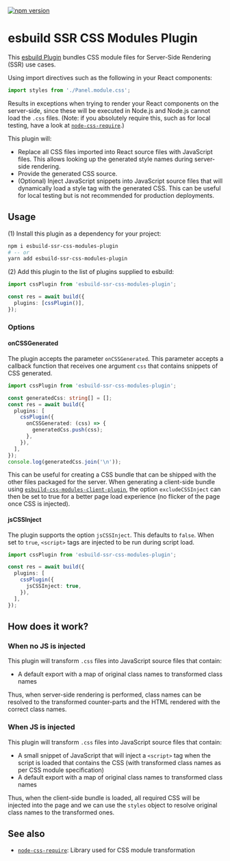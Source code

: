 [![npm version](https://badge.fury.io/js/esbuild-ssr-css-modules-plugin.svg)](https://badge.fury.io/js/esbuild-ssr-css-modules-plugin)

# esbuild SSR CSS Modules Plugin

This [esbuild Plugin](https://esbuild.github.io/plugins/) bundles CSS module files for Server-Side Rendering (SSR) use cases.

Using import directives such as the following in your React components:

```typescript
import styles from './Panel.module.css';
```

Results in exceptions when trying to render your React components on the server-side, since these will be executed in Node.js and Node.js cannot load the `.css` files. (Note: if you absolutely require this, such as for local testing, have a look at [`node-css-require`](https://www.npmjs.com/package/node-css-require).)

This plugin will:

- Replace all CSS files imported into React source files with JavaScript files. This allows looking up the generated style names during server-side rendering.
- Provide the generated CSS source.
- (Optional) Inject JavaScript snippets into JavaScript source files that will dynamically load a style tag with the generated CSS. This can be useful for local testing but is not recommended for production deployments.

## Usage

(1) Install this plugin as a dependency for your project:

```sh
npm i esbuild-ssr-css-modules-plugin
# -- or
yarn add esbuild-ssr-css-modules-plugin
```

(2) Add this plugin to the list of plugins supplied to esbuild:

```typescript
import cssPlugin from 'esbuild-ssr-css-modules-plugin';

const res = await build({
  plugins: [cssPlugin()],
});
```

### Options

#### onCSSGenerated

The plugin accepts the parameter `onCSSGenerated`. This parameter accepts a callback function that receives one argument `css` that contains snippets of CSS generated.

```typescript
import cssPlugin from 'esbuild-ssr-css-modules-plugin';

const generatedCss: string[] = [];
const res = await build({
  plugins: [
    cssPlugin({
      onCSSGenerated: (css) => {
        generatedCss.push(css);
      },
    }),
  ],
});
console.log(generatedCss.join('\n'));
```

This can be useful for creating a CSS bundle that can be shipped with the other files packaged for the server. When generating a client-side bundle using [`esbuild-css-modules-client-plugin`](https://www.npmjs.com/package/esbuild-css-modules-client-plugin), the option `excludeCSSInject` can then be set to true for a better page load experience (no flicker of the page once CSS is injected).

#### jsCSSInject

The plugin supports the option `jsCSSInject`. This defaults to `false`. When set to `true`, `<script>` tags are injected to be run during script load.

```typescript
import cssPlugin from 'esbuild-ssr-css-modules-plugin';

const res = await build({
  plugins: [
    cssPlugin({
      jsCSSInject: true,
    }),
  ],
});
```

## How does it work?

### When no JS is injected

This plugin will transform `.css` files into JavaScript source files that contain:

- A default export with a map of original class names to transformed class names

Thus, when server-side rendering is performed, class names can be resolved to the transformed counter-parts and the HTML rendered with the correct class names.

### When JS is injected

This plugin will transform `.css` files into JavaScript source files that contain:

- A small snippet of JavaScript that will inject a `<script>` tag when the script is loaded that contains the CSS (with transformed class names as per CSS module specification)
- A default export with a map of original class names to transformed class names

Thus, when the client-side bundle is loaded, all required CSS will be injected into the page and we can use the `styles` object to resolve original class names to the transformed ones.

## See also

- [`node-css-require`](https://www.npmjs.com/package/node-css-require): Library used for CSS module transformation

